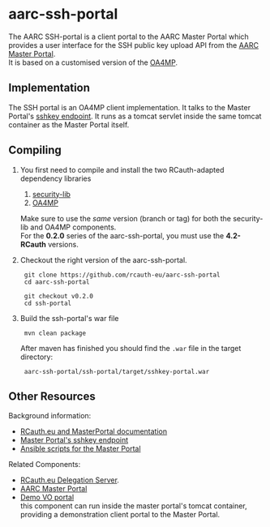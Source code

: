# aarc-ssh-portal
The AARC SSH-portal is a client portal to the AARC Master Portal which provides
a user interface for the SSH public key upload API from the
[AARC Master Portal](http://github.com/rcauth-eu/aarc-master-portal).  
It is based on a customised version of the
[OA4MP](https://github.com/rcauth-eu/OA4MP).

## Implementation
The SSH portal is an OA4MP client implementation. It talks to the 
Master Portal's [sshkey endpoint](https://wiki.nikhef.nl/grid/Master_Portal_sshkey_endpoint).
It runs as a tomcat servlet inside the same tomcat container as the Master Portal itself.

## Compiling

1. You first need to compile and install the two RCauth-adapted dependency
   libraries 
    1. [security-lib](https://github.com/rcauth-eu/security-lib)
    2. [OA4MP](https://github.com/rcauth-eu/OA4MP)
   
   Make sure to use the _same_ version (branch or tag) for both the
   security-lib and OA4MP components.  
   For the **0.2.0** series of the aarc-ssh-portal, you must use the
   **4.2-RCauth** versions.
   
2. Checkout the right version of the aarc-ssh-portal.

        git clone https://github.com/rcauth-eu/aarc-ssh-portal
        cd aarc-ssh-portal

        git checkout v0.2.0
        cd ssh-portal

3. Build the ssh-portal's war file

        mvn clean package

   After maven has finished you should find the `.war` file in the target
   directory:

        aarc-ssh-portal/ssh-portal/target/sshkey-portal.war

## Other Resources

Background information:
* [RCauth.eu and MasterPortal documentation](https://wiki.nikhef.nl/grid/RCauth.eu_and_MasterPortal_documentation)
* [Master Portal's sshkey endpoint](https://wiki.nikhef.nl/grid/Master_Portal_sshkey_endpoint)
* [Ansible scripts for the Master Portal](https://github.com/rcauth-eu/aarc-ansible-master-portal)

Related Components:
* [RCauth.eu Delegation Server](https://github.com/rcauth-eu/aarc-delegation-server).
* [AARC Master Portal](https://github.com/rcauth-eu/aarc-master-portal)  
* [Demo VO portal](https://github.com/rcauth-eu/aarc-vo-portal)  
  this component can run inside the master portal's tomcat container,
  providing a demonstration client portal to the Master Portal.
